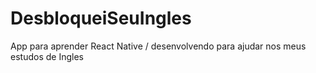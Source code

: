 # DesbloqueiSeuIngles
 App para aprender React Native / desenvolvendo para ajudar nos meus estudos de Ingles
